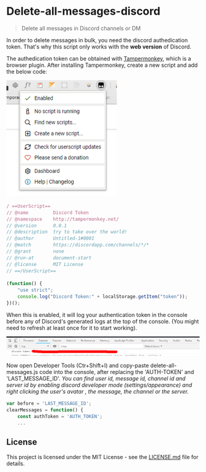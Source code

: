 # Delete-all-messages-discord

> Delete all messages in Discord channels or DM

In order to delete messages in bulk, you need the discord authedication token. That's why this script only works with the **web version** of Discord. 

The authedication token can be obtained with [Tampermonkey](https://chrome.google.com/webstore/detail/tampermonkey/dhdgffkkebhmkfjojejmpbldmpobfkfo), which is a browser plugin.
After installing Tampermonkey, create a new script and add the below code:

!['plugin'](img/plugin.png?raw=true)

```javascript
/ ==UserScript==
// @name         Discord Token
// @namespace    http://tampermonkey.net/
// @version      0.0.1
// @description  try to take over the world!
// @author       Untitled-1#0001
// @match        https://discordapp.com/channels/*/*
// @grant        none
// @run-at       document-start
// @license      MIT License
// ==/UserScript==

(function() {
    "use strict";
    console.log("Discord Token:" + localStorage.getItem("token"));
})();
```

When this is enabled, it will log your authentication token in the console before any of Discord's generated logs at the top of the console. (You might need to refresh at least once for it to start working).

!['token'](img/token.png?raw=true)

Now open Developer Tools (Ctr+Shift+I) and copy-paste delete-all-messages.js code into the console, after replacing the 'AUTH-TOKEN' and 'LAST_MESSAGE_ID'.
_You can find user id, message id, channel id and server id by enabling discord developer mode (settings/appearance) and right clicking the user's avatar , the message, the channel or the server._

```javascript
var before = 'LAST_MESSAGE_ID';
clearMessages = function() {
    const authToken = 'AUTH_TOKEN';
    ...
```

## License

This project is licensed under the MIT License - see the [LICENSE.md](LICENSE.md) file for details.